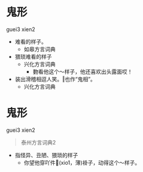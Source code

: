 # 鬼形
guei3 xien2
+ 难看的样子。
  * 如皋方言词典
+ 猥琐难看的样子
  * 兴化方言词典
    - 覅看他这个～样子，他还喜欢出头露面哎！
+ 装出滑稽相逗人笑。‖也作“鬼相”。
  * 兴化方言词典

# 鬼形
guei3 xien2
> 泰州方言词典2
- 指怪异、丑陋、猥琐的样子
  - 你望他穿吖件𣻏(xio1，薄)褂子，动得这个～样子。
